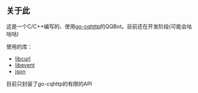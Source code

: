 ## 关于此

这是一个C/C++编写的、使用[go-cqhttp](https://github.com/Mrs4s/go-cqhttp)的QQBot。目前还在开发阶段(可能会咕咕咕)

使用的库：

- [libcurl](https://github.com/curl/curl/)
- [libevent](https://github.com/libevent/libevent)
- [json](https://github.com/nlohmann/json/#projects-using-json-for-modern-c)

目前只封装了go-cqhttp的有限的API

